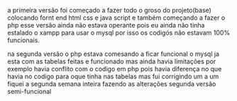 a primeira versão foi começado a fazer todo o groso do projeto(base) colocando fornt end html css e java script 
e também começando a fazer o php esse versão ainda não estava operante 
pois eu ainda não tinha estalado o xampp para usar o mysql 
por isso os codigós não estavam 100% funcionais.

na segunda versão o php estava comesando a ficar funcional
o mysql ja esta com as tabelas feitas e funcionado mas ainda havia limitações
por exemplo havia conflito com o codigo em php pois havia diferença no que havia no codigo para oque tinha nas tabelas 
mas fui corrigindo um a um fiquei a segunda semana inteira fazendo as alterações segunda versão semi-funcional

